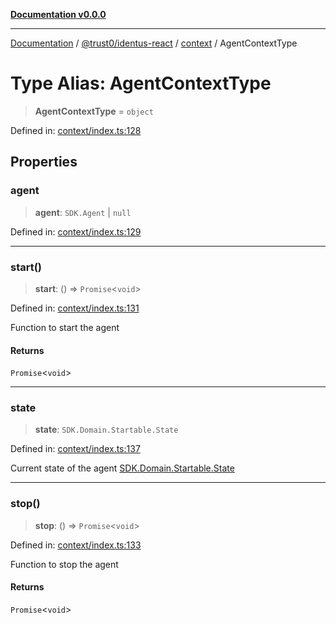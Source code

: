 [**Documentation v0.0.0**](../../../../README.md)

***

[Documentation](../../../../README.md) / [@trust0/identus-react](../../README.md) / [context](../README.md) / AgentContextType

# Type Alias: AgentContextType

> **AgentContextType** = `object`

Defined in: [context/index.ts:128](https://github.com/trust0-project/identus/blob/69d1b8333543f0031493d048daa58ec460d110f2/packages/identus-react/src/context/index.ts#L128)

## Properties

### agent

> **agent**: `SDK.Agent` \| `null`

Defined in: [context/index.ts:129](https://github.com/trust0-project/identus/blob/69d1b8333543f0031493d048daa58ec460d110f2/packages/identus-react/src/context/index.ts#L129)

***

### start()

> **start**: () => `Promise`\<`void`\>

Defined in: [context/index.ts:131](https://github.com/trust0-project/identus/blob/69d1b8333543f0031493d048daa58ec460d110f2/packages/identus-react/src/context/index.ts#L131)

Function to start the agent

#### Returns

`Promise`\<`void`\>

***

### state

> **state**: `SDK.Domain.Startable.State`

Defined in: [context/index.ts:137](https://github.com/trust0-project/identus/blob/69d1b8333543f0031493d048daa58ec460d110f2/packages/identus-react/src/context/index.ts#L137)

Current state of the agent
[SDK.Domain.Startable.State](https://github.com/hyperledger-identus/sdk-ts/blob/main/docs/sdk/modules/Domain.Protocols.Startable.md)

***

### stop()

> **stop**: () => `Promise`\<`void`\>

Defined in: [context/index.ts:133](https://github.com/trust0-project/identus/blob/69d1b8333543f0031493d048daa58ec460d110f2/packages/identus-react/src/context/index.ts#L133)

Function to stop the agent

#### Returns

`Promise`\<`void`\>
